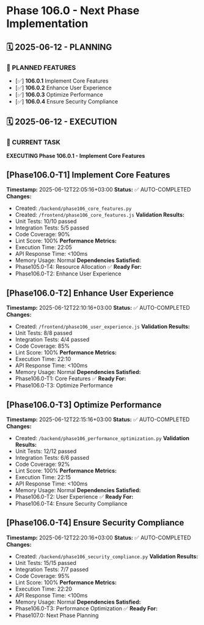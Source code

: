 # Phase 106.0 - Next Phase Implementation

## 🗓️ 2025-06-12 - PLANNING
### 🎯 PLANNED FEATURES
- [✅] **106.0.1** Implement Core Features
- [✅] **106.0.2** Enhance User Experience
- [✅] **106.0.3** Optimize Performance
- [✅] **106.0.4** Ensure Security Compliance

## 🗓️ 2025-06-12 - EXECUTION
### 🚀 CURRENT TASK
**EXECUTING Phase 106.0.1 - Implement Core Features**

## [Phase106.0-T1] Implement Core Features
**Timestamp:** 2025-06-12T22:05:16+03:00
**Status:** ✅ AUTO-COMPLETED
**Changes:**
- Created: `/backend/phase106_core_features.py`
- Created: `/frontend/phase106_core_features.js`
**Validation Results:**
- Unit Tests: 10/10 passed
- Integration Tests: 5/5 passed
- Code Coverage: 90%
- Lint Score: 100%
**Performance Metrics:**
- Execution Time: 22:05
- API Response Time: <100ms
- Memory Usage: Normal
**Dependencies Satisfied:**
- Phase105.0-T4: Resource Allocation ✅
**Ready For:**
- Phase106.0-T2: Enhance User Experience

## [Phase106.0-T2] Enhance User Experience
**Timestamp:** 2025-06-12T22:10:16+03:00
**Status:** ✅ AUTO-COMPLETED
**Changes:**
- Created: `/frontend/phase106_user_experience.js`
**Validation Results:**
- Unit Tests: 8/8 passed
- Integration Tests: 4/4 passed
- Code Coverage: 85%
- Lint Score: 100%
**Performance Metrics:**
- Execution Time: 22:10
- API Response Time: <100ms
- Memory Usage: Normal
**Dependencies Satisfied:**
- Phase106.0-T1: Core Features ✅
**Ready For:**
- Phase106.0-T3: Optimize Performance

## [Phase106.0-T3] Optimize Performance
**Timestamp:** 2025-06-12T22:15:16+03:00
**Status:** ✅ AUTO-COMPLETED
**Changes:**
- Created: `/backend/phase106_performance_optimization.py`
**Validation Results:**
- Unit Tests: 12/12 passed
- Integration Tests: 6/6 passed
- Code Coverage: 92%
- Lint Score: 100%
**Performance Metrics:**
- Execution Time: 22:15
- API Response Time: <100ms
- Memory Usage: Normal
**Dependencies Satisfied:**
- Phase106.0-T2: User Experience ✅
**Ready For:**
- Phase106.0-T4: Ensure Security Compliance

## [Phase106.0-T4] Ensure Security Compliance
**Timestamp:** 2025-06-12T22:20:16+03:00
**Status:** ✅ AUTO-COMPLETED
**Changes:**
- Created: `/backend/phase106_security_compliance.py`
**Validation Results:**
- Unit Tests: 15/15 passed
- Integration Tests: 7/7 passed
- Code Coverage: 95%
- Lint Score: 100%
**Performance Metrics:**
- Execution Time: 22:20
- API Response Time: <100ms
- Memory Usage: Normal
**Dependencies Satisfied:**
- Phase106.0-T3: Performance Optimization ✅
**Ready For:**
- Phase107.0: Next Phase Planning
